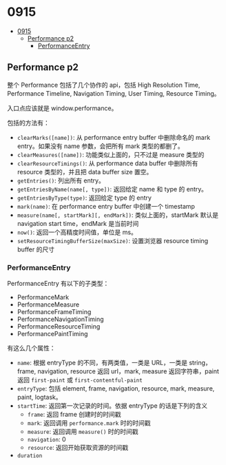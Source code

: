# 0915   

<!-- TOC -->

- [0915](#0915)
  - [Performance p2](#performance-p2)
    - [PerformanceEntry](#performanceentry)

<!-- /TOC -->

## Performance p2    

整个 Performance 包括了几个协作的 api，包括 High Resolution Time, Performance Timeline,
Navigation Timing, User Timing, Resource Timing。    

入口点应该就是 window.performance。   

包括的方法有：   

- `clearMarks([name])`: 从 performance entry buffer 中删除命名的 mark entry。如果没有 name
参数，会把所有 mark 类型的都删了。
- `clearMeasures([name])`: 功能类似上面的，只不过是 measure 类型的
- `clearResourceTimings()`: 从 performance data buffer 中删除所有 resource 类型的，并且把 data buffer size 置空。
- `getEntries()`: 列出所有 entry。
- `getEntriesByName(name[, type])`: 返回给定 name 和 type 的 entry。
- `getEntriesByType(type)`: 返回给定 type 的 entry
- `mark(name)`: 在 performance entry buffer 中创建一个 timestamp
- `measure(name[, startMark][, endMark])`: 类似上面的，startMark 默认是 navigation start time，endMark 是当前时间
- `now()`: 返回一个高精度时间值，单位是 ms。
- `setResourceTimingBufferSize(maxSize)`: 设置浏览器 resource timing buffer 的尺寸   


### PerformanceEntry    

PerformanceEntry 有以下的子类型：   

- PerformanceMark
- PerformanceMeasure
- PerformanceFrameTiming
- PerformanceNavigationTiming
- PerformanceResourceTiming
- PerformancePaintTiming    

有这么几个属性：   

- `name`: 根据 entryType 的不同，有两类值，一类是 URL，一类是 string，frame, navigation, resource 返回 url，mark, measure 返回字符串，paint 返回 `first-paint` 或 `first-contentful-paint`
- `entryType`: 包括 element, frame, navigation, resource, mark, measure, paint, logtask。
- `startTime`: 返回第一次记录的时间。依据 entryType 的话是下列的含义
    + `frame`: 返回 frame 创建时的时间戳
    + `mark`: 返回调用 `performance.mark` 时的时间戳
    + `measure`: 返回调用 `measure()` 时的时间戳
    + `navigation`: 0
    + `resource`: 返回开始获取资源的时间戳
- `duration`